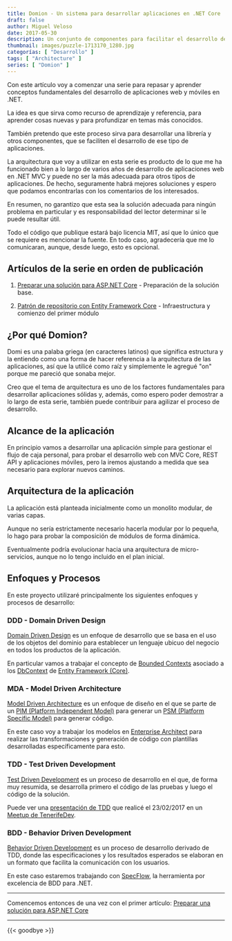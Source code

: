 ```yaml
---
title: Domion - Un sistema para desarrollar aplicaciones en .NET Core
draft: false
author: Miguel Veloso
date: 2017-05-30
description: Un conjunto de componentes para facilitar el desarrollo de aplicaciones web y móviles
thumbnail: images/puzzle-1713170_1280.jpg
categorías: [ "Desarrollo" ]
tags: [ "Architecture" ]
series: [ "Domion" ]
---
```


Con este artículo voy a comenzar una serie para repasar y aprender conceptos fundamentales del desarrollo de aplicaciones web y móviles en .NET. 

La idea es que sirva como recurso de aprendizaje y referencia, para aprender cosas nuevas y para profundizar en temas más conocidos.

También pretendo que este proceso sirva para desarrollar una librería y otros componentes, que se faciliten el desarrollo de ese tipo de aplicaciones.

La arquitectura que voy a utilizar en esta serie es producto de lo que me ha funcionado bien a lo largo de varios años de desarrollo de aplicaciones web en .NET MVC y puede no ser la más adecuada para otros tipos de aplicaciones. De hecho, seguramente habrá mejores soluciones y espero que podamos encontrarlas con los comentarios de los interesados.

En resumen, no garantizo que esta sea la solución adecuada para ningún problema en particular y es responsabilidad del lector determinar si le puede resultar útil.

Todo el código que publique estará bajo licencia MIT, así que lo único que se requiere es mencionar la fuente. En todo caso, agradecería que me lo comunicaran, aunque, desde luego, esto es opcional.

## Artículos de la serie en orden de publicación

1. [Preparar una solución para ASP.NET Core](/posts/preparar-solucion-aspnet-core/) - Preparación de la solución base.

2. [Patrón de repositorio con Entity Framework Core](/posts/patron-repositorio-entity-framework-core/) - Infraestructura y comienzo del primer módulo

## ¿Por qué Domion?

Domi es una palaba griega (en caracteres latinos) que significa estructura y la entiendo como una forma de hacer referencia a la arquitectura de las aplicaciones, así que la utilicé como raíz y simplemente le agregué "on" porque me pareció que sonaba mejor.

Creo que el tema de arquitectura es uno de los factores fundamentales para desarrollar aplicaciones sólidas y, además, como espero poder demostrar a lo largo de esta serie, también puede contribuir para agilizar el proceso de desarrollo.

## Alcance de la aplicación

En principio vamos a desarrollar una aplicación simple para gestionar el flujo de caja personal, para probar el desarrollo web con MVC Core, REST API y aplicaciones móviles, pero la iremos ajustando a medida que sea necesario para explorar nuevos caminos.

## Arquitectura de la aplicación

La aplicación está planteada inicialmente como un monolito modular, de varias capas.

Aunque no sería estrictamente necesario hacerla modular por lo pequeña, lo hago para probar la composición de módulos de forma dinámica.

Eventualmente podría evolucionar hacia una arquitectura de micro-servicios, aunque no lo tengo incluido en el plan inicial.

## Enfoques y Procesos

En este proyecto utilizaré principalmente los siguientes enfoques y procesos de desarrollo:

### DDD - Domain Driven Design

[Domain Driven Design](https://en.wikipedia.org/wiki/Domain-driven_design) es un enfoque de desarrollo que se basa en el uso de los objetos del dominio para establecer un lenguaje ubicuo del negocio en todos los productos de la aplicación.

En particular vamos a trabajar el concepto de [Bounded Contexts](https://martinfowler.com/bliki/BoundedContext.html) asociado a los [DbContext](https://docs.microsoft.com/en-us/ef/core/api/microsoft.entityframeworkcore.dbcontext) de [Entity Framework (Core)](https://docs.microsoft.com/en-us/ef/core/).

### MDA - Model Driven Architecture

[Model Driven Architecture](https://en.wikipedia.org/wiki/Model-driven_architecture) es un enfoque de diseño en el que se parte de un [PIM (Platform Independent Model)](https://en.wikipedia.org/wiki/Platform-independent_model) para generar un [PSM (Platform Specific Model)](https://en.wikipedia.org/wiki/Platform-specific_model) para generar código.

En este caso voy a trabajar los modelos en [Enterprise Architect](http://www.sparxsystems.com/products/ea/) para realizar las transformaciones y generación de código con plantillas desarrolladas específicamente para esto. 

### TDD - Test Driven Development

[Test Driven Development](https://en.wikipedia.org/wiki/Test-driven_development) es un proceso de desarrollo en el que, de forma muy resumida, se desarrolla primero el código de las pruebas y luego el código de la solución.

Puede ver una [presentación de TDD](https://github.com/mvelosop/TDD.Kata1/blob/master/docs/TDDPrimer.pdf) que realicé el 23/02/2017 en un [Meetup de TenerifeDev](https://www.meetup.com/es/TenerifeDev/events/236814516/).

### BDD - Behavior Driven Development

[Behavior Driven Development](https://en.wikipedia.org/wiki/Behavior-driven_development) es un proceso de desarrollo derivado de TDD, donde las especificaciones y los resultados esperados se elaboran en un formato que facilita la comunicación con los usuarios.

En este caso estaremos trabajando con [SpecFlow](http://specflow.org/), la herramienta por excelencia de BDD para .NET.

---

Comencemos entonces de una vez con el primer artículo: [Preparar una solución para ASP.NET Core](/posts/preparar-solucion-aspnet-core/)

---

{{< goodbye >}}
